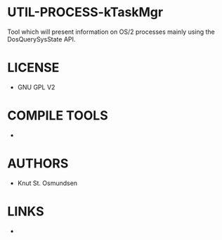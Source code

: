 UTIL-PROCESS-kTaskMgr
=====================

Tool which will present information on OS/2 processes mainly using the DosQuerySysState API.

LICENSE
===============
* GNU GPL V2

COMPILE TOOLS
===============
* 

AUTHORS
===============
* Knut St. Osmundsen

LINKS
===============
* 
